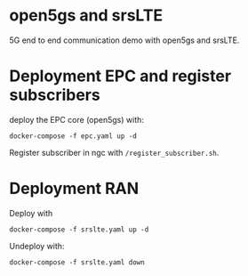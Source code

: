 # open5gs and srsLTE 

5G end to end communication demo with open5gs and srsLTE.

# Deployment EPC and register subscribers

deploy the EPC core (open5gs) with:

```
docker-compose -f epc.yaml up -d
```

Register subscriber in ngc with `/register_subscriber.sh`.


# Deployment RAN

Deploy with

```
docker-compose -f srslte.yaml up -d
```

Undeploy with:

```
docker-compose -f srslte.yaml down
```
